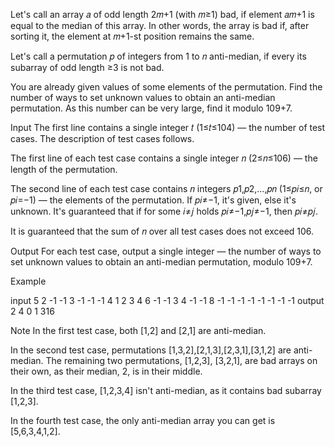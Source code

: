 Let's call an array 𝑎 of odd length 2𝑚+1 (with 𝑚≥1) bad, if element 𝑎𝑚+1 is equal to the median of this array. In other words, the array is bad if, after sorting it, the element at 𝑚+1-st position remains the same.

Let's call a permutation 𝑝 of integers from 1 to 𝑛 anti-median, if every its subarray of odd length ≥3 is not bad.

You are already given values of some elements of the permutation. Find the number of ways to set unknown values to obtain an anti-median permutation. As this number can be very large, find it modulo 109+7.

Input
The first line contains a single integer 𝑡 (1≤𝑡≤104)  — the number of test cases. The description of test cases follows.

The first line of each test case contains a single integer 𝑛 (2≤𝑛≤106)  — the length of the permutation.

The second line of each test case contains 𝑛 integers 𝑝1,𝑝2,…,𝑝𝑛 (1≤𝑝𝑖≤𝑛, or 𝑝𝑖=−1)  — the elements of the permutation. If 𝑝𝑖≠−1, it's given, else it's unknown. It's guaranteed that if for some 𝑖≠𝑗 holds 𝑝𝑖≠−1,𝑝𝑗≠−1, then 𝑝𝑖≠𝑝𝑗.

It is guaranteed that the sum of 𝑛 over all test cases does not exceed 106.

Output
For each test case, output a single integer  — the number of ways to set unknown values to obtain an anti-median permutation, modulo 109+7.

Example

input
5
2
-1 -1
3
-1 -1 -1
4
1 2 3 4
6
-1 -1 3 4 -1 -1
8
-1 -1 -1 -1 -1 -1 -1 -1
output
2
4
0
1
316

Note
In the first test case, both [1,2] and [2,1] are anti-median.

In the second test case, permutations [1,3,2],[2,1,3],[2,3,1],[3,1,2] are anti-median. The remaining two permutations, [1,2,3], [3,2,1], are bad arrays on their own, as their median, 2, is in their middle.

In the third test case, [1,2,3,4] isn't anti-median, as it contains bad subarray [1,2,3].

In the fourth test case, the only anti-median array you can get is [5,6,3,4,1,2].